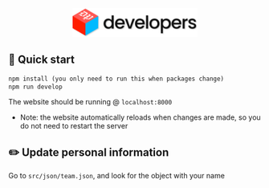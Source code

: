 <p align="center">
  <a href="https://developers.thedp.com/">
    <img alt="DP Tech" src="./static/logo-rect.png" width="250" />
  </a>
</p>

## 🚀 Quick start

```
npm install (you only need to run this when packages change)
npm run develop
```

The website should be running @ `localhost:8000` 
- Note: the website automatically reloads when changes are made, so you do not need to restart the server

## ✏️ Update personal information

Go to `src/json/team.json`, and look for the object with your name
